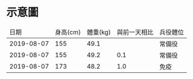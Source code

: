 # 示意圖

  <div class="container">
    <table id="table">
      <thead>
        <tr>
          <td>日期</td>
          <td>身高(cm)</td>
          <td>體重(kg)</td>
          <td>與前一天相比</td>
          <td>兵役體位</td>
        </tr>
      </thead>
      <tbody>
        <tr>
          <td>2019-08-07</td>
          <td>155</td>
          <td>49.1</td>
          <td></td>
          <td>常備役</td>
        </tr>
        <tr>
          <td>2019-08-07</td>
          <td>155</td>
          <td>49.2</td>
          <td style='backround:red;'>0.1</td>
          <td>常備役</td>
        </tr>
        <tr>
          <td>2019-08-07</td>
          <td>173</td>
          <td>48.2</td>
          <td style='backround:yellow;'>1.0</td>
          <td>免疫</td>
        </tr>
      </tbody>
    </table>
  </div>
